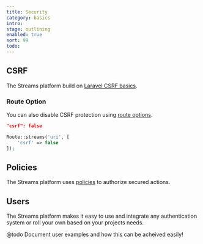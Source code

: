 ```yaml
---
title: Security
category: basics
intro: 
stage: outlining
enabled: true
sort: 99
todo: 
---
```


## CSRF

The Streams platform build on [Laravel CSRF basics](https://laravel.com/docs/csrf).

### Route Option

You can also disable CSRF protection using [route options](routing#route-options).

```json
"csrf": false
```
 
```php
Route::streams('uri', [
    'csrf' => false
]);
```

## Policies

The Streams platform uses [policies](policies) to authorize secured actions.

## Users

The Streams platform makes it easy to use and integrate any authentication system or roll your own based on your projects needs.

@todo Document user examples and how this can be acheived easily!
